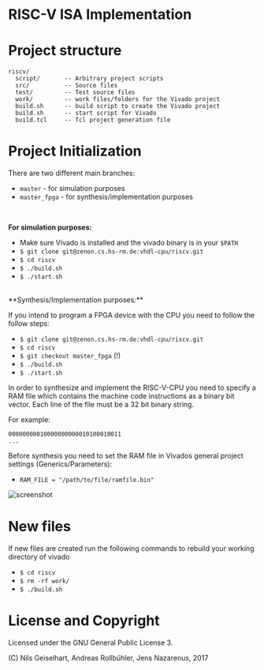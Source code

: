 RISC-V ISA Implementation
=====

Project structure
=====
```
riscv/
  script/       -- Arbitrary project scripts
  src/          -- Source files
  test/         -- Test source files
  work/         -- work files/folders for the Vivado project
  build.sh      -- build script to create the Vivado project
  build.sh      -- start script for Vivado 
  build.tcl     -- Tcl project generation file
```


Project Initialization
=====
There are two different main branches:
  - `master` - for simulation purposes
  - `master_fpga` - for synthesis/implementation purposes

<br/>

**For simulation purposes:**
- Make sure Vivado is installed and the vivado binary is in your `$PATH` 
- `$ git clone git@zenon.cs.hs-rm.de:vhdl-cpu/riscv.git`
- `$ cd riscv`
- `$ ./build.sh`
- `$ ./start.sh`

<br/>
**Synthesis/Implementation purposes:**

If you intend to program a FPGA device with the CPU you need to follow
the follow steps:
- `$ git clone git@zenon.cs.hs-rm.de:vhdl-cpu/riscv.git`
- `$ cd riscv`
- `$ git checkout master_fpga`  (!)
- `$ ./build.sh`
- `$ ./start.sh`

In order to synthesize and implement the RISC-V-CPU you need to specify a RAM
file which contains the machine code instructions as a binary bit vector. Each
line of the file must be a 32 bit binary string.

For example:
```
00000000010000000000010100010011
...
```

Before synthesis you need to set the RAM file in Vivados general project
settings (Generics/Parameters):
- `RAM_FILE = "/path/to/file/ramfile.bin"`

![screenshot](https://gitlab.cs.hs-rm.de/vhdl-cpu/riscv/uploads/1af129f853f54d1722bbd3ebd5ffeb69/Screenshot_from_2017-03-09_14-24-24.png)

New files
=====
If new files are created run the following commands to rebuild your
working directory of vivado
- `$ cd riscv`
- `$ rm -rf work/`
- `$ ./build.sh`

 
License and Copyright
=====
Licensed under the GNU General Public License 3.

(C) Nils Geiselhart, Andreas Rollbühler, Jens Nazarenus, 2017
